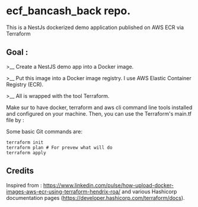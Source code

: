 # ecf_bancash_back repo.
This is a NestJs dockerized demo application published on AWS ECR via Terraform


## Goal :

<p>>__ Create a NestJS demo app into a Docker image.</p>
<p>>__ Put this image into a Docker image registry. I use AWS Elastic Container Registry (ECR).</p>
<p>>__ All is wrapped with the tool Terraform.</p>


Make sur to have docker, terraform and aws cli command line tools installed and configured on your machine. Then, you can use the Terraform's main.tf file by :

Some basic Git commands are:
```
terraform init
terraform plan # For prevew what will do
terraform apply
```



## Credits
Inspired from : 
https://www.linkedin.com/pulse/how-upload-docker-images-aws-ecr-using-terraform-hendrix-roa/
and various Hashicorp documentation pages (https://developer.hashicorp.com/terraform/docs).

